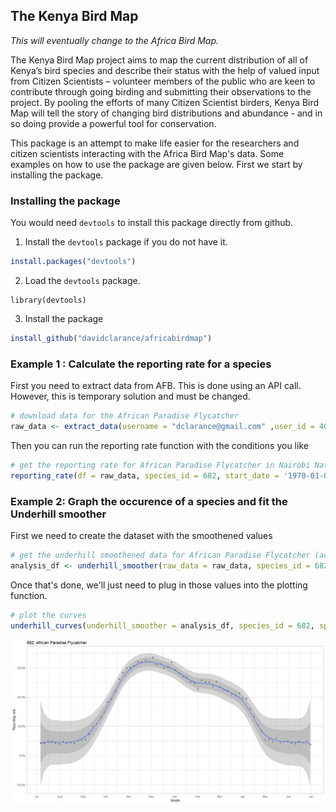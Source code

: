## The Kenya Bird Map

*This will eventually change to the Africa Bird Map.*

The Kenya Bird Map project aims to map the current distribution of all of Kenya’s bird species and describe their status with the help of valued input from Citizen Scientists – volunteer members of the public who are keen to contribute through going birding and submitting their observations to the project. By pooling the efforts of many Citizen Scientist birders, Kenya Bird Map will tell the story of changing bird distributions and abundance - and in so doing provide a powerful tool for conservation.



This package is an attempt to make life easier for the researchers and citizen scientists interacting with the Africa Bird Map's data. Some examples on how to use the package are given below. First we start by installing the package. 



### Installing the package

You would need `devtools` to install this package directly from github.

1. Install the `devtools` package if you do not have it. 

```r 
install.packages("devtools")
```

2. Load the `devtools` package.

```
library(devtools)
```

3. Install the package

```r
install_github("davidclarance/africabirdmap")
```


### Example 1 : Calculate the reporting rate for a species


First you need to extract data from AFB. This is done using an API call. However, this is temporary solution and must be changed. 
```r
# download data for the African Paradise Flycatcher
raw_data <- extract_data(username = "dclarance@gmail.com" ,user_id = 40664, password = "xxxxx", species_id = 682)

```

Then you can run the reporting rate function with the conditions you like 

```r 
# get the reporting rate for African Paradise Flycatcher in Nairobi National Park
reporting_rate(df = raw_data, species_id = 682, start_date = '1970-01-01', end_date = Sys.Date(), pentad_id = '0120-3650')

```

### Example 2: Graph the occurence of a species and fit the Underhill smoother


First we need to create the dataset with the smoothened values
```r 
# get the underhill smoothened data for African Paradise Flycatcher (across Africa)
analysis_df <- underhill_smoother(raw_data = raw_data, species_id = 682, start_month = 7, pentade_window = 3, first_pentade = 1, last_pentade = 73)

```

Once that's done, we'll just need to plug in those values into the plotting function. 

```r 
# plot the curves
underhill_curves(underhill_smoother = analysis_df, species_id = 682, species_name = "African Paradise Flycatcher")
```


![African Paradise Flycatcher](APF.jpeg)